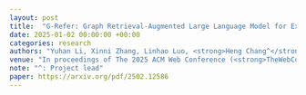 ```yaml
---
layout: post
title:  "G-Refer: Graph Retrieval-Augmented Large Language Model for Explainable Recommendation"
date: 2025-01-02 00:00:00 +00:00
categories: research
authors: "Yuhan Li, Xinni Zhang, Linhao Luo, <strong>Heng Chang^</strong>, Yuxiang Ren, Irwin King, Jia Li"
venue: "In proceedings of The 2025 ACM Web Conference (<strong>TheWebConf (WWW)</strong>), (<strong><font color=#F08080>Oral</font></strong>)"
note: "^: Project lead"
paper: https://arxiv.org/pdf/2502.12586
---
```

